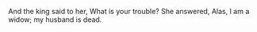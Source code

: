 And the king said to her, What is your trouble? She answered, Alas, I am a widow; my husband is dead.
